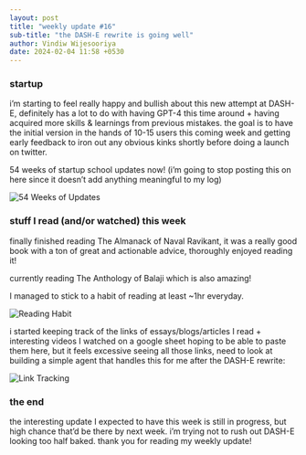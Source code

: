 ```yaml
---
layout: post
title: "weekly update #16"
sub-title: "the DASH-E rewrite is going well"
author: Vindiw Wijesooriya
date: 2024-02-04 11:58 +0530
---
```


### startup

i’m starting to feel really happy and bullish about this new attempt at DASH-E, definitely has a lot to do with having GPT-4 this time around + having acquired more skills & learnings from previous mistakes. the goal is to have the initial version in the hands of 10-15 users this coming week and getting early feedback to iron out any obvious kinks shortly before doing a launch on twitter.

54 weeks of startup school updates now! (i’m going to stop posting this on here since it doesn’t add anything meaningful to my log)

![54 Weeks of Updates](https://substackcdn.com/image/fetch/w_1456,c_limit,f_webp,q_auto:good,fl_progressive:steep/https%3A%2F%2Fsubstack-post-media.s3.amazonaws.com%2Fpublic%2Fimages%2Fe33606f3-5a92-4281-bfd8-005db0eb6b78.heic)

### stuff I read (and/or watched) this week

finally finished reading The Almanack of Naval Ravikant, it was a really good book with a ton of great and actionable advice, thoroughly enjoyed reading it!

currently reading The Anthology of Balaji which is also amazing!

I managed to stick to a habit of reading at least ~1hr everyday.

![Reading Habit](https://substackcdn.com/image/fetch/w_1456,c_limit,f_webp,q_auto:good,fl_progressive:steep/https%3A%2F%2Fsubstack-post-media.s3.amazonaws.com%2Fpublic%2Fimages%2Fb75575f2-411d-4649-bba0-52039334c315.heic)

i started keeping track of the links of essays/blogs/articles I read + interesting videos I watched on a google sheet hoping to be able to paste them here, but it feels excessive seeing all those links, need to look at building a simple agent that handles this for me after the DASH-E rewrite:

![Link Tracking](https://substackcdn.com/image/fetch/w_1456,c_limit,f_webp,q_auto:good,fl_progressive:steep/https%3A%2F%2Fsubstack-post-media.s3.amazonaws.com%2Fpublic%2Fimages%2F5b4757f4-aeb7-4e6b-89a3-01eb2a2e622a_1208x676.png)

### the end

the interesting update I expected to have this week is still in progress, but high chance that’d be there by next week. i’m trying not to rush out DASH-E looking too half baked. thank you for reading my weekly update!
